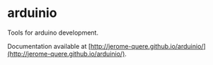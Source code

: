 arduinio
========

Tools for arduino development.

Documentation available at [http://jerome-quere.github.io/arduinio/](http://jerome-quere.github.io/arduinio/).